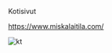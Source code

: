 Kotisivut

https://www.miskalaitila.com/

![kt](https://user-images.githubusercontent.com/60491377/199212490-87f52866-7fda-4c9a-acaa-7a9fc336ce27.PNG)
